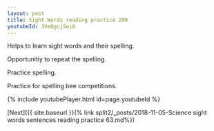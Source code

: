 ```yaml
---
layout: post
title: Sight Words reading practice 209
youtubeId: 3VeQgcjSoi0
---
```

 
 
Helps to learn sight words and their spelling.

Opportunitiy to repeat the spelling. 

Practice spelling. 
 
Practice for spelling bee competitions. 
 
{% include youtubePlayer.html id=page.youtubeId %}
 
 

[Next]({{ site.baseurl }}{% link  split2/_posts/2018-11-05-Science sight words sentences reading practice 63.md%})
 
